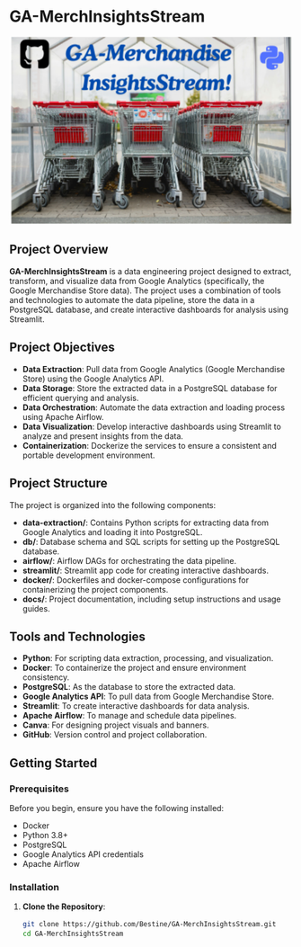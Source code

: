 # **GA-MerchInsightsStream**
![](images/project_logo.png)

## **Project Overview**

**GA-MerchInsightsStream** is a data engineering project designed to extract, transform, and visualize data from Google Analytics (specifically, the Google Merchandise Store data). The project uses a combination of tools and technologies to automate the data pipeline, store the data in a PostgreSQL database, and create interactive dashboards for analysis using Streamlit.

## **Project Objectives**

- **Data Extraction**: Pull data from Google Analytics (Google Merchandise Store) using the Google Analytics API.
- **Data Storage**: Store the extracted data in a PostgreSQL database for efficient querying and analysis.
- **Data Orchestration**: Automate the data extraction and loading process using Apache Airflow.
- **Data Visualization**: Develop interactive dashboards using Streamlit to analyze and present insights from the data.
- **Containerization**: Dockerize the services to ensure a consistent and portable development environment.

## **Project Structure**

The project is organized into the following components:

- **data-extraction/**: Contains Python scripts for extracting data from Google Analytics and loading it into PostgreSQL.
- **db/**: Database schema and SQL scripts for setting up the PostgreSQL database.
- **airflow/**: Airflow DAGs for orchestrating the data pipeline.
- **streamlit/**: Streamlit app code for creating interactive dashboards.
- **docker/**: Dockerfiles and docker-compose configurations for containerizing the project components.
- **docs/**: Project documentation, including setup instructions and usage guides.

## **Tools and Technologies**

- **Python**: For scripting data extraction, processing, and visualization.
- **Docker**: To containerize the project and ensure environment consistency.
- **PostgreSQL**: As the database to store the extracted data.
- **Google Analytics API**: To pull data from Google Merchandise Store.
- **Streamlit**: To create interactive dashboards for data analysis.
- **Apache Airflow**: To manage and schedule data pipelines.
- **Canva**: For designing project visuals and banners.
- **GitHub**: Version control and project collaboration.

## **Getting Started**

### **Prerequisites**

Before you begin, ensure you have the following installed:

- Docker
- Python 3.8+
- PostgreSQL
- Google Analytics API credentials
- Apache Airflow

### **Installation**

1. **Clone the Repository**:
   ```bash
   git clone https://github.com/Bestine/GA-MerchInsightsStream.git
   cd GA-MerchInsightsStream
